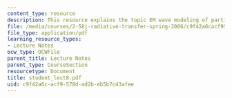 ```yaml
---
content_type: resource
description: This resource explains the topic EM wave modeling of particles.
file: /media/courses/2-58j-radiative-transfer-spring-2006/c9f42a6cacf9578dad2beb5b7c43afee_student_lect8.pdf
file_type: application/pdf
learning_resource_types:
- Lecture Notes
ocw_type: OCWFile
parent_title: Lecture Notes
parent_type: CourseSection
resourcetype: Document
title: student_lect8.pdf
uid: c9f42a6c-acf9-578d-ad2b-eb5b7c43afee
---
```


